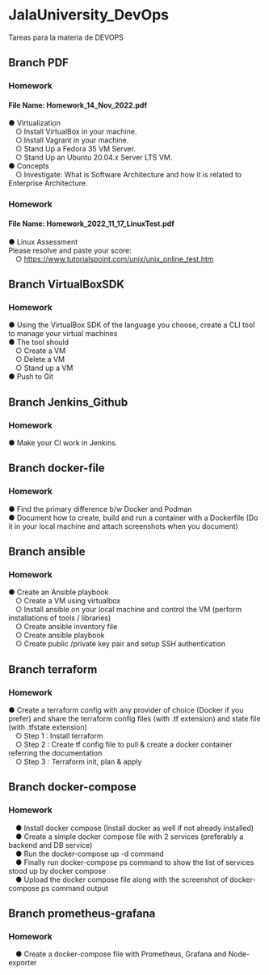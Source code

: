 # JalaUniversity_DevOps

Tareas para la materia de DEVOPS

## Branch PDF

### Homework

#### File Name: Homework_14_Nov_2022.pdf

● Virtualization  
 &emsp;○ Install VirtualBox in your machine.  
 &emsp;○ Install Vagrant in your machine.  
 &emsp;○ Stand Up a Fedora 35 VM Server.  
 &emsp;○ Stand Up an Ubuntu 20.04.x Server LTS VM.  
 ● Concepts  
 &emsp;○ Investigate: What is Software Architecture and how it is related to Enterprise Architecture.

### Homework

#### File Name: Homework_2022_11_17_LinuxTest.pdf

● Linux Assessment  
 Please resolve and paste your score:  
 &emsp;○ https://www.tutorialspoint.com/unix/unix_online_test.htm

## Branch VirtualBoxSDK

### Homework

● Using the VirtualBox SDK of the language you choose, create a CLI tool to
manage your virtual machines  
 ● The tool should  
 &emsp;○ Create a VM  
 &emsp;○ Delete a VM  
 &emsp;○ Stand up a VM  
 ● Push to Git

## Branch Jenkins_Github

### Homework

● Make your CI work in Jenkins.

## Branch docker-file

### Homework

● Find the primary difference b/w Docker and Podman  
 ● Document how to create, build and run a container with a Dockerfile (Do it
in your local machine and attach screenshots when you document)

## Branch ansible

### Homework

● Create an Ansible playbook  
 &emsp;○ Create a VM using virtualbox  
 &emsp;○ Install ansible on your local machine and control the VM (perform installations of tools / libraries)  
 &emsp;○ Create ansible inventory file  
 &emsp;○ Create ansible playbook  
 &emsp;○ Create public /private key pair and setup SSH authentication

## Branch terraform

### Homework

● Create a terraform config with any provider of choice (Docker if you prefer) and share the terraform config files (with .tf extension) and state file (with .tfstate extension)  
&emsp;○ Step 1 : Install terraform  
&emsp;○ Step 2 : Create tf config file to pull & create a docker container referring the documentation  
&emsp;○ Step 3 : Terraform init, plan & apply

## Branch docker-compose

### Homework

&emsp;● Install docker compose (Install docker as well if not already installed)  
&emsp;● Create a simple docker compose file with 2 services (preferably a backend and DB service)  
&emsp;● Run the docker-compose up -d command  
&emsp;● Finally run docker-compose ps command to show the list of services stood up by docker compose  
&emsp;● Upload the docker compose file along with the screenshot of docker-compose ps command output

## Branch prometheus-grafana

### Homework

&emsp;● Create a docker-compose file with Prometheus, Grafana and Node-exporter
